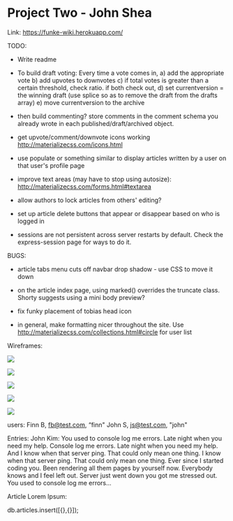 # Project Two - John Shea

Link: https://funke-wiki.herokuapp.com/

TODO:

* Write readme

* To build draft voting:
Every time a vote comes in,
a) add the appropriate vote
b) add upvotes to downvotes
c) if total votes is greater than a certain threshold, check ratio. if both check out,
d) set currentversion = the winning draft (use splice so as to remove the draft from the drafts array)
e) move currentversion to the archive

* then build commenting? store comments in the comment schema you already wrote in each published/draft/archived object.

* get upvote/comment/downvote icons working http://materializecss.com/icons.html

* use populate or something similar to display articles written by a user on that user's profile page

* improve text areas (may have to stop using autosize): http://materializecss.com/forms.html#textarea

* allow authors to lock articles from others' editing?

* set up article delete buttons that appear or disappear based on who is logged in

* sessions are not persistent across server restarts by default. Check the express-session page for ways to do it.

BUGS:

* article tabs menu cuts off navbar drop shadow - use CSS to move it down

* on the article index page, using marked() overrides the truncate class. Shorty suggests using a mini body preview?

* fix funky placement of tobias head icon

* in general, make formatting nicer throughout the site. Use http://materializecss.com/collections.html#circle for user list

Wireframes:

![](http://cl.ly/image/002g3N1n3I2z/wiki_db_wireframe.jpg)

![](http://cl.ly/image/2A3Z350g2Y1K/wiki_routes_wireframe_1.jpg)

![](http://cl.ly/image/1f222N1J2c1G/wiki_routes_wireframe_2.jpg)

![](http://cl.ly/image/1t0O0e1t1f0G/wiki_views_wireframe_1.jpg)

![](http://cl.ly/image/2W0m0X381U3o/wiki_views_wireframe_2.jpg)

users:
Finn B, fb@test.com, “finn"
John S, js@test.com, "john"

Entries:
John Kim:
You used to console log me errors.
Late night when you need my help.
Console log me errors.
Late night when you need my help.
And I know when that server ping.
That could only mean one thing.
I know when that server ping. That could only mean one thing.
Ever since I started coding you.
Been rendering all them pages by yourself now.
Everybody knows and I feel left out.
Server just went down you got me stressed out.
You used to console log me errors...

Article Lorem Ipsum:

db.articles.insert([{},{}]);
